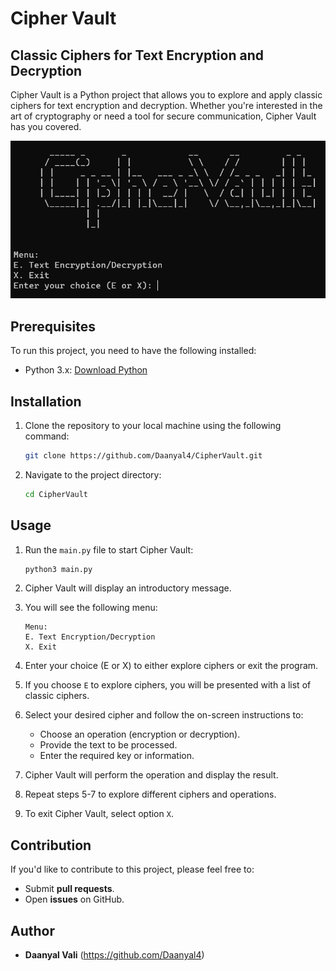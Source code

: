 # Cipher Vault

## Classic Ciphers for Text Encryption and Decryption

Cipher Vault is a Python project that allows you to explore and apply classic ciphers for text encryption and decryption. Whether you're interested in the art of cryptography or need a tool for secure communication, Cipher Vault has you covered.

![Cipher Vault](image.png)

## Prerequisites

To run this project, you need to have the following installed:

- Python 3.x: [Download Python](https://www.python.org/downloads/)

## Installation

1. Clone the repository to your local machine using the following command:

    ```bash
    git clone https://github.com/Daanyal4/CipherVault.git
    ```

2. Navigate to the project directory:

    ```bash
    cd CipherVault
    ```

## Usage

1. Run the `main.py` file to start Cipher Vault:

    ```bash
    python3 main.py
    ```

2. Cipher Vault will display an introductory message.

3. You will see the following menu:

    ```
    Menu:
    E. Text Encryption/Decryption
    X. Exit
    ```

4. Enter your choice (E or X) to either explore ciphers or exit the program.

5. If you choose `E` to explore ciphers, you will be presented with a list of classic ciphers.

6. Select your desired cipher and follow the on-screen instructions to:

    - Choose an operation (encryption or decryption).
    - Provide the text to be processed.
    - Enter the required key or information.

7. Cipher Vault will perform the operation and display the result.

8. Repeat steps 5-7 to explore different ciphers and operations.

9. To exit Cipher Vault, select option `X`.

## Contribution

If you'd like to contribute to this project, please feel free to:

- Submit **pull requests**.
- Open **issues** on GitHub.

## Author

- **Daanyal Vali** (https://github.com/Daanyal4)
